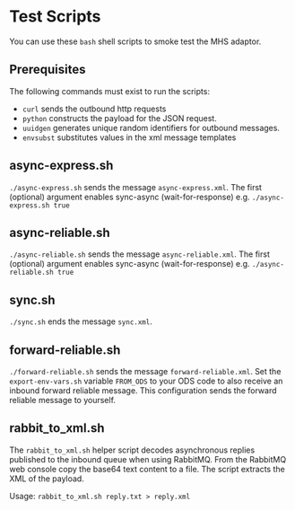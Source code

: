 # Test Scripts

You can use these `bash` shell scripts to smoke test the MHS adaptor.

## Prerequisites

The following commands must exist to run the scripts:

* `curl` sends the outbound http requests
* `python` constructs the payload for the JSON request.
* `uuidgen` generates unique random identifiers for outbound messages.
* `envsubst` substitutes values in the xml message templates

## async-express.sh

`./async-express.sh` sends the message `async-express.xml`. The first (optional) 
argument enables sync-async (wait-for-response) e.g. `./async-express.sh true`

## async-reliable.sh

`./async-reliable.sh` sends the message `async-reliable.xml`. The first (optional) 
argument enables sync-async (wait-for-response) e.g. `./async-reliable.sh true`

## sync.sh

`./sync.sh` ends the message `sync.xml`.

## forward-reliable.sh

`./forward-reliable.sh` sends the message `forward-reliable.xml`. Set the 
`export-env-vars.sh` variable `FROM_ODS` to your ODS code to also receive an 
inbound forward reliable message. This configuration sends the forward reliable 
message to yourself.

## rabbit_to_xml.sh

The `rabbit_to_xml.sh` helper script decodes asynchronous replies published to 
the inbound queue when using RabbitMQ. From the RabbitMQ web console copy the
base64 text content to a file. The script extracts the XML of the payload.

Usage: `rabbit_to_xml.sh reply.txt > reply.xml`